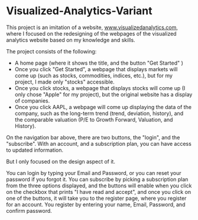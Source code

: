 # Visualized-Analytics-Variant
This project is an imitation of a website, www.visualizedanalytics.com, where I focused on the redesigning of the webpages of the visualized analytics website based on my knowledge and skills.

The project consists of the following: 
- A home page (where it shows the title, and the button "Get Started" )
- Once you click "Get Started", a webpage that displays markets will come up (such as stocks, commodities, indices, etc.), 
  but for my project, I made only "stocks" accessible. 
- Once you click stocks, a webpage that displays stocks will come up (I only chose "Apple" for my project), but the original website has a display of companies. 
- Once you click AAPL, a webpage will come up displaying the data of the company, such as the long-term trend (trend, deviation, history), and the comparable valuation (P/E to Growth Forward, Valuation, and History).

On the navigation bar above, there are two buttons, the "login", and the "subscribe". 
With an account, and a subscription plan, you can have access to updated information. 

But I only focused on the design aspect of it. 

You can login by typing your Email and Password, or you can reset your password if you forgot it.
You can subscribe by picking a subscription plan from the three options displayed, and the buttons will enable when you click on the checkbox that prints "I have read and accept", and once you click on one of the buttons, it will take you to the register page, where you register for an account. You register by entering your name, Email, Password, and confirm password. 
